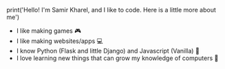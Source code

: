 print('Hello! I'm Samir Kharel, and I like to code. Here is a little more about me')

- I like making games 🎮
- I like making websites/apps 💻
- I know Python (Flask and little Django) and Javascript (Vanilla) 🐍
- I love learning new things that can grow my knowledge of computers 📖
